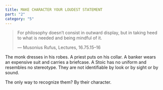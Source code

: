 ```yaml
---
title: MAKE CHARACTER YOUR LOUDEST STATEMENT
part: "2"
category: "5"
---
```


> For philosophy doesn’t consist in outward display, but in taking heed to what is needed and being mindful of it.
>
> — Musonius Rufus, Lectures, 16.75.15–16

The monk dresses in his robes. A priest puts on his collar. A banker wears an expensive suit and carries a briefcase. A Stoic has no uniform and resembles no stereotype. They are not identifiable by look or by sight or by sound.

The only way to recognize them? By their character.
